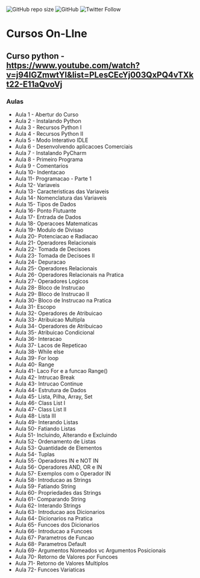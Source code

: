 ![GitHub repo size](https://img.shields.io/github/repo-size/emendesn/cursos)
![GitHub](https://img.shields.io/github/license/emendesn/cursos)
![Twitter Follow](https://img.shields.io/twitter/follow/emendesn?label=seguir&style=social)
# Cursos On-LIne

## Curso python - https://www.youtube.com/watch?v=j94IGZmwtYI&list=PLesCEcYj003QxPQ4vTXkt22-E11aQvoVj
### Aulas
   - Aula 1 - Abertur do Curso
   - Aula 2 - Instalando Python
   - Aula 3 - Recursos Python I
   - Aula 4 - Recursos Python II
   - Aula 5 - Modo Interativo IDLE
   - Aula 6 - Desenvolvendo aplicacoes Comerciais
   - Aula 7 - Instalando PyCharm
   - Aula 8 - Primeiro Programa
   - Aula 9 - Comentarios
   - Aula 10- Indentacao
   - Aula 11- Programacao - Parte 1
   - Aula 12- Variaveis
   - Aula 13- Caracteristicas das Variaveis
   - Aula 14- Nomenclatura das Variaveis
   - Aula 15- Tipos de Dados
   - Aula 16- Ponto Flutuante
   - Aula 17- Entrada de Dados
   - Aula 18- Operacoes Matematicas
   - Aula 19- Modulo de Divisao
   - Aula 20- Potenciacao e Radiacao
   - Aula 21- Operadores Relacionais
   - Aula 22- Tomada de Decisoes
   - Aula 23- Tomada de Decisoes II
   - Aula 24- Depuracao
   - Aula 25- Operadores Relacionais
   - Aula 26- Operadores Relacionais na Pratica
   - Aula 27- Operadores Logicos
   - Aula 28- Bloco de Instrucao
   - Aula 29- Bloco de Instrucao II
   - Aula 30- Bloco de Instrucao na Pratica
   - Aula 31- Escopo
   - Aula 32- Operadores de Atribuicao
   - Aula 33- Atribuicao Multipla
   - Aula 34- Operadores de Atribuicao
   - Aula 35- Atribuicao Condicional
   - Aula 36- Interacao
   - Aula 37- Lacos de Repeticao
   - Aula 38- While else
   - Aula 39- For loop
   - Aula 40- Range
   - Aula 41- Laco For e a funcao Range()
   - Aula 42- Intrucao Break
   - Aula 43- Intrucao Continue
   - Aula 44- Estrutura de Dados
   - Aula 45- Lista, Pilha, Array, Set
   - Aula 46- Class List I
   - Aula 47- Class List II
   - Aula 48- Lista III
   - Aula 49- Interando Listas
   - Aula 50- Fatiando Listas
   - Aula 51- Incluindo, Alterando e Excluindo
   - Aula 52- Ordenamento de Listas
   - Aula 53- Quantidade de Elementos
   - Aula 54- Tuplas
   - Aula 55- Operadores IN e NOT IN
   - Aula 56- Operadores AND, OR e IN
   - Aula 57- Exemplos com o Operador IN
   - Aula 58- Introducao as Strings
   - Aula 59- Fatiando String
   - Aula 60- Propriedades das Strings
   - Aula 61- Comparando String
   - Aula 62- Interando Strings
   - Aula 63- Introducao aos Dicionarios
   - Aula 64- Dicionarios na Pratica
   - Aula 65- Funcoes dos Dicionarios
   - Aula 66- Introducao a Funcoes
   - Aula 67- Parametros de Funcao
   - Aula 68- Parametros Default
   - Aula 69- Argumentos Nomeados vc Argumentos Posicionais
   - Aula 70- Retorno de Valores por Funcoes
   - Aula 71- Retorno de Valores Multiplos
   - Aula 72- Funcoes Variaticas
